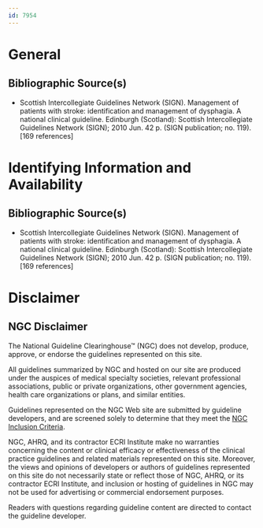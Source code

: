```yaml
---
id: 7954
---
```


# General

## Bibliographic Source(s)

- Scottish Intercollegiate Guidelines Network (SIGN). Management of patients with stroke: identification and management of dysphagia. A national clinical guideline. Edinburgh (Scotland): Scottish Intercollegiate Guidelines Network (SIGN); 2010 Jun. 42 p. (SIGN publication; no. 119). [169 references]

# Identifying Information and Availability

## Bibliographic Source(s)

- Scottish Intercollegiate Guidelines Network (SIGN). Management of patients with stroke: identification and management of dysphagia. A national clinical guideline. Edinburgh (Scotland): Scottish Intercollegiate Guidelines Network (SIGN); 2010 Jun. 42 p. (SIGN publication; no. 119). [169 references]

# Disclaimer

## NGC Disclaimer

The National Guideline Clearinghouse™ (NGC) does not develop, produce, approve, or endorse the guidelines represented on this site.

All guidelines summarized by NGC and hosted on our site are produced under the auspices of medical specialty societies, relevant professional associations, public or private organizations, other government agencies, health care organizations or plans, and similar entities.

Guidelines represented on the NGC Web site are submitted by guideline developers, and are screened solely to determine that they meet the [NGC Inclusion Criteria](/help-and-about/summaries/inclusion-criteria).

NGC, AHRQ, and its contractor ECRI Institute make no warranties concerning the content or clinical efficacy or effectiveness of the clinical practice guidelines and related materials represented on this site. Moreover, the views and opinions of developers or authors of guidelines represented on this site do not necessarily state or reflect those of NGC, AHRQ, or its contractor ECRI Institute, and inclusion or hosting of guidelines in NGC may not be used for advertising or commercial endorsement purposes.

Readers with questions regarding guideline content are directed to contact the guideline developer.


